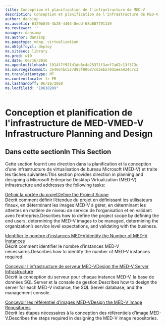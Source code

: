 ```yaml
---
title: Conception et planification de l'infrastructure de MED-V
description: Conception et planification de l'infrastructure de MED-V
author: dansimp
ms.assetid: 6129b8f6-4b20-4403-8edd-68b007791139
ms.reviewer: ''
manager: dansimp
ms.author: dansimp
ms.pagetype: mdop, virtualization
ms.mktglfcycl: deploy
ms.sitesec: library
ms.prod: w10
ms.date: 06/16/2016
ms.openlocfilehash: 1914f7f921d1dd6c4e25371f3aef7a62c13f373c
ms.sourcegitcommit: 354664bc527d93f80687cd2eba70d1eea024c7c3
ms.translationtype: MT
ms.contentlocale: fr-FR
ms.lasthandoff: 06/26/2020
ms.locfileid: "10810289"
---
```

# <span data-ttu-id="b2b82-103">Conception et planification de l'infrastructure de MED-V</span><span class="sxs-lookup"><span data-stu-id="b2b82-103">MED-V Infrastructure Planning and Design</span></span>


## <span data-ttu-id="b2b82-104">Dans cette section</span><span class="sxs-lookup"><span data-stu-id="b2b82-104">In This Section</span></span>


<span data-ttu-id="b2b82-105">Cette section fournit une direction dans la planification et la conception d’une infrastructure de virtualisation de bureau Microsoft (MED-V) et traite les tâches suivantes:</span><span class="sxs-lookup"><span data-stu-id="b2b82-105">This section provides direction in planning and designing a Microsoft Enterprise Desktop Virtualization (MED-V) infrastructure and addresses the following tasks:</span></span>

<a href="" id="define-the-project-scope"></a>[<span data-ttu-id="b2b82-106">Définir la portée du projet</span><span class="sxs-lookup"><span data-stu-id="b2b82-106">Define the Project Scope</span></span>](define-the-project-scope.md)  
<span data-ttu-id="b2b82-107">Décrit comment définir l’étendue du projet en définissant les utilisateurs finaux, en déterminant les images MED-V à gérer, en déterminant les attentes en matière de niveau de service de l’organisation et en validant avec l’entreprise.</span><span class="sxs-lookup"><span data-stu-id="b2b82-107">Describes how to define the project scope by defining the end users, determining the MED-V images to be managed, determining the organization’s service level expectations, and validating with the business.</span></span>

<a href="" id="identify-the-number-of-med-v-instances"></a>[<span data-ttu-id="b2b82-108">Identifier le nombre d'instances MED-V</span><span class="sxs-lookup"><span data-stu-id="b2b82-108">Identify the Number of MED-V Instances</span></span>](identify-the-number-of-med-v-instances.md)  
<span data-ttu-id="b2b82-109">Décrit comment identifier le nombre d’instances MED-V nécessaires.</span><span class="sxs-lookup"><span data-stu-id="b2b82-109">Describes how to identify the number of MED-V instances required.</span></span>

<a href="" id="design-the-med-v-server-infrastructure"></a>[<span data-ttu-id="b2b82-110">Concevoir l'infrastructure de serveur MED-V</span><span class="sxs-lookup"><span data-stu-id="b2b82-110">Design the MED-V Server Infrastructure</span></span>](design-the-med-v-server-infrastructure.md)  
<span data-ttu-id="b2b82-111">Décrit la conception du serveur pour chaque instance MED-V, la base de données SQL Server et la console de gestion.</span><span class="sxs-lookup"><span data-stu-id="b2b82-111">Describes how to design the server for each MED-V instance, the SQL Server database, and the management console.</span></span>

<a href="" id="design-the-med-v-image-repositories"></a>[<span data-ttu-id="b2b82-112">Concevoir les référentiel d'images MED-V</span><span class="sxs-lookup"><span data-stu-id="b2b82-112">Design the MED-V Image Repositories</span></span>](design-the-med-v-image-repositories.md)  
<span data-ttu-id="b2b82-113">Décrit les étapes nécessaires à la conception des référentiels d’image MED-V.</span><span class="sxs-lookup"><span data-stu-id="b2b82-113">Describes the steps required in designing the MED-V image repositories.</span></span>

 

 






